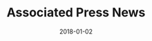 ---
layout: site
title: "Associated Press News"
date: 2018-01-02
categories: [news-weather]
version: 1.4.14
major: 1
minor: 4
patch: 14
slug: associated-press-news
link: https://apnews.com/
submitter: lpolepeddi
permalink: /sites/:slug
---
